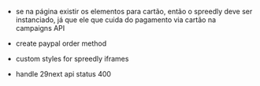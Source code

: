 - se na página existir os elementos para cartão, então o spreedly deve ser instanciado, já que ele que cuida do pagamento via cartão na campaigns API

- create paypal order method

- custom styles for spreedly iframes

- handle 29next api status 400